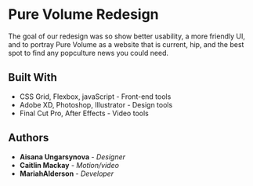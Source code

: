 # Pure Volume Redesign

The goal of our redesign was so show better usability, a more friendly UI, and to portray Pure Volume as a website that is current, hip, and the best spot to find any popculture news you could need.

## Built With

* CSS Grid, Flexbox, javaScript - Front-end tools
* Adobe XD, Photoshop, Illustrator - Design tools
* Final Cut Pro, After Effects - Video tools

## Authors

* **Aisana Ungarsynova** - *Designer* 
* **Caitlin Mackay** - *Motion/video* 
* **MariahAlderson** - *Developer* 

